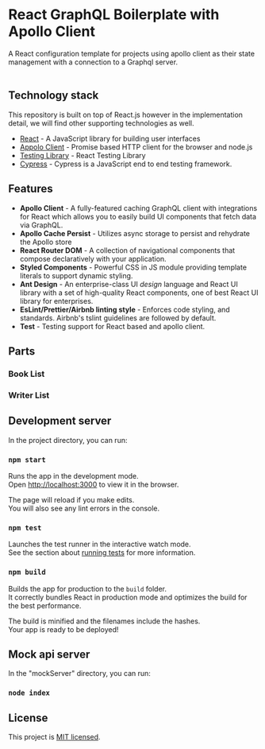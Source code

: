 # React GraphQL Boilerplate with Apollo Client

A React configuration template for projects using apollo client as their state management with a connection to a Graphql server.<br/><br/>

## Technology stack

This repository is built on top of React.js however in the implementation detail, we will find other supporting technologies as well.

- [React] - A JavaScript library for building user interfaces
- [Appolo Client] - Promise based HTTP client for the browser and node.js
- [Testing Library] - React Testing Library
- [Cypress] - Cypress is a JavaScript end to end testing framework.

## Features

- **Apollo Client** - A fully-featured caching GraphQL client with integrations for React which allows you to easily build UI components that fetch data via GraphQL.
- **Apollo Cache Persist** - Utilizes async storage to persist and rehydrate the Apollo store
- **React Router DOM** - A collection of navigational components that compose declaratively with your application.
- **Styled Components** - Powerful CSS in JS module providing template literals to support dynamic styling.
- **Ant Design** - An enterprise-class UI _design_ language and React UI library with a set of high-quality React components, one of best React UI library for enterprises.
- **EsLint/Prettier/Airbnb linting style** - Enforces code styling, and standards. Airbnb's tslint guidelines are followed by default.
- **Test** - Testing support for React based and apollo client.

## Parts

### Book List
### Writer List

## Development server

In the project directory, you can run:

### `npm start`

Runs the app in the development mode.\
Open [http://localhost:3000](http://localhost:3000) to view it in the browser.

The page will reload if you make edits.\
You will also see any lint errors in the console.

### `npm test`

Launches the test runner in the interactive watch mode.\
See the section about [running tests](https://facebook.github.io/create-react-app/docs/running-tests) for more information.

### `npm build`

Builds the app for production to the `build` folder.\
It correctly bundles React in production mode and optimizes the build for the best performance.

The build is minified and the filenames include the hashes.\
Your app is ready to be deployed!

## Mock api server

In the "mockServer" directory, you can run:

### `node index`

## License

This project is [MIT licensed](https://github.com/Saeed1989/react-graphql-boilerplate/blob/main//LICENSE).

[node.js]: http://nodejs.org
[docker]: https://www.docker.com
[react]: https://reactjs.org/
[testing library]: https://testing-library.com/
[appolo client]: https://www.apollographql.com/docs/react/
[jest]: https://jestjs.io/
[super test]: https://github.com/visionmedia/supertest
[Cypress]: https://www.cypress.io/